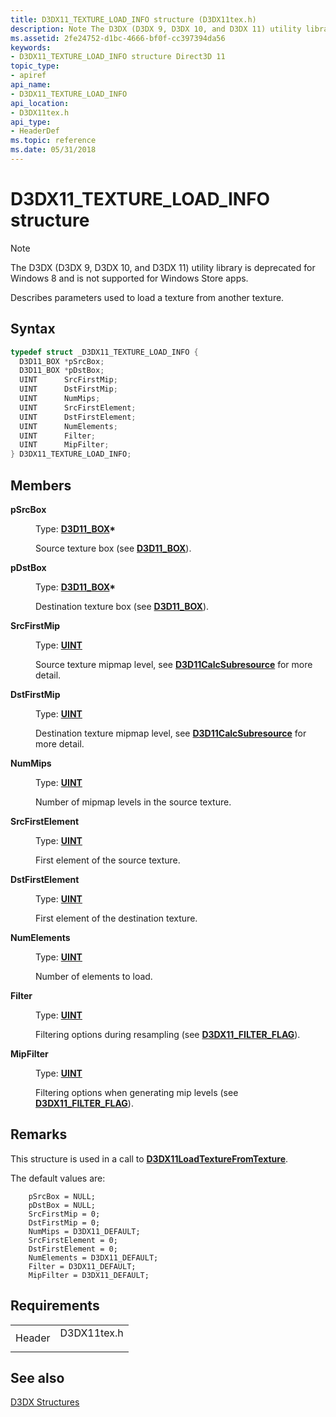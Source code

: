 ```yaml
---
title: D3DX11_TEXTURE_LOAD_INFO structure (D3DX11tex.h)
description: Note The D3DX (D3DX 9, D3DX 10, and D3DX 11) utility library is deprecated for Windows 8 and is not supported for Windows Store apps. Describes parameters used to load a texture from another texture.
ms.assetid: 2fe24752-d1bc-4666-bf0f-cc397394da56
keywords:
- D3DX11_TEXTURE_LOAD_INFO structure Direct3D 11
topic_type:
- apiref
api_name:
- D3DX11_TEXTURE_LOAD_INFO
api_location:
- D3DX11tex.h
api_type:
- HeaderDef
ms.topic: reference
ms.date: 05/31/2018
---
```


# D3DX11\_TEXTURE\_LOAD\_INFO structure

> [!Note]  
> The D3DX (D3DX 9, D3DX 10, and D3DX 11) utility library is deprecated for Windows 8 and is not supported for Windows Store apps.

 

Describes parameters used to load a texture from another texture.

## Syntax


```C++
typedef struct _D3DX11_TEXTURE_LOAD_INFO {
  D3D11_BOX *pSrcBox;
  D3D11_BOX *pDstBox;
  UINT      SrcFirstMip;
  UINT      DstFirstMip;
  UINT      NumMips;
  UINT      SrcFirstElement;
  UINT      DstFirstElement;
  UINT      NumElements;
  UINT      Filter;
  UINT      MipFilter;
} D3DX11_TEXTURE_LOAD_INFO;
```



## Members

<dl> <dt>

**pSrcBox**
</dt> <dd>

Type: **[**D3D11\_BOX**](/windows/desktop/api/D3D11/ns-d3d11-d3d11_box)\***

</dd> <dd>

Source texture box (see [**D3D11\_BOX**](/windows/desktop/api/D3D11/ns-d3d11-d3d11_box)).

</dd> <dt>

**pDstBox**
</dt> <dd>

Type: **[**D3D11\_BOX**](/windows/desktop/api/D3D11/ns-d3d11-d3d11_box)\***

</dd> <dd>

Destination texture box (see [**D3D11\_BOX**](/windows/desktop/api/D3D11/ns-d3d11-d3d11_box)).

</dd> <dt>

**SrcFirstMip**
</dt> <dd>

Type: **[**UINT**](/windows/desktop/WinProg/windows-data-types)**

</dd> <dd>

Source texture mipmap level, see [**D3D11CalcSubresource**](/windows/desktop/api/D3D11/nf-d3d11-d3d11calcsubresource) for more detail.

</dd> <dt>

**DstFirstMip**
</dt> <dd>

Type: **[**UINT**](/windows/desktop/WinProg/windows-data-types)**

</dd> <dd>

Destination texture mipmap level, see [**D3D11CalcSubresource**](/windows/desktop/api/D3D11/nf-d3d11-d3d11calcsubresource) for more detail.

</dd> <dt>

**NumMips**
</dt> <dd>

Type: **[**UINT**](/windows/desktop/WinProg/windows-data-types)**

</dd> <dd>

Number of mipmap levels in the source texture.

</dd> <dt>

**SrcFirstElement**
</dt> <dd>

Type: **[**UINT**](/windows/desktop/WinProg/windows-data-types)**

</dd> <dd>

First element of the source texture.

</dd> <dt>

**DstFirstElement**
</dt> <dd>

Type: **[**UINT**](/windows/desktop/WinProg/windows-data-types)**

</dd> <dd>

First element of the destination texture.

</dd> <dt>

**NumElements**
</dt> <dd>

Type: **[**UINT**](/windows/desktop/WinProg/windows-data-types)**

</dd> <dd>

Number of elements to load.

</dd> <dt>

**Filter**
</dt> <dd>

Type: **[**UINT**](/windows/desktop/WinProg/windows-data-types)**

</dd> <dd>

Filtering options during resampling (see [**D3DX11\_FILTER\_FLAG**](d3dx11-filter-flag.md)).

</dd> <dt>

**MipFilter**
</dt> <dd>

Type: **[**UINT**](/windows/desktop/WinProg/windows-data-types)**

</dd> <dd>

Filtering options when generating mip levels (see [**D3DX11\_FILTER\_FLAG**](d3dx11-filter-flag.md)).

</dd> </dl>

## Remarks

This structure is used in a call to [**D3DX11LoadTextureFromTexture**](d3dx11loadtexturefromtexture.md).

The default values are:


```
    pSrcBox = NULL;
    pDstBox = NULL;
    SrcFirstMip = 0;
    DstFirstMip = 0;
    NumMips = D3DX11_DEFAULT;
    SrcFirstElement = 0;
    DstFirstElement = 0;
    NumElements = D3DX11_DEFAULT;
    Filter = D3DX11_DEFAULT;
    MipFilter = D3DX11_DEFAULT;
```



## Requirements



|                   |                                                                                        |
|-------------------|----------------------------------------------------------------------------------------|
| Header<br/> | <dl> <dt>D3DX11tex.h</dt> </dl> |



## See also

<dl> <dt>

[D3DX Structures](d3d11-graphics-reference-d3dx11-structures.md)
</dt> </dl>

 

